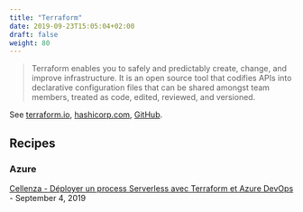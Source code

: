 ```yaml
---
title: "Terraform"
date: 2019-09-23T15:05:04+02:00
draft: false
weight: 80
---
```


> Terraform enables you to safely and predictably create, change, and improve infrastructure. It is an open source tool that codifies APIs into declarative configuration files that can be shared amongst team members, treated as code, edited, reviewed, and versioned.

See [terraform.io](https://www.terraform.io/), [hashicorp.com](https://www.hashicorp.com/products/terraform/), [GitHub](https://github.com/hashicorp/terraform).

## Recipes

### Azure

[Cellenza - Déployer un process Serverless avec Terraform et Azure DevOps](https://blog.cellenza.com/devops/deployer-un-process-serverless-avec-terraform-et-azure-devops/) - September 4, 2019
